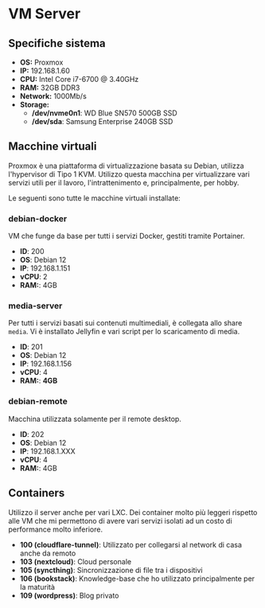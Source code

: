 # VM Server

## Specifiche sistema

- **OS:** Proxmox
- **IP:** 192.168.1.60
- **CPU:** Intel Core i7-6700 @ 3.40GHz
- **RAM:** 32GB DDR3
- **Network:** 1000Mb/s
- **Storage:** 
    - **/dev/nvme0n1**: WD Blue SN570 500GB SSD
    - **/dev/sda**: Samsung Enterprise 240GB SSD

## Macchine virtuali

Proxmox è una piattaforma di virtualizzazione basata su Debian, utilizza l'hypervisor di Tipo 1 KVM. Utilizzo questa macchina per virtualizzare vari servizi utili per il lavoro, l'intrattenimento e, principalmente, per hobby.

Le seguenti sono tutte le macchine virtuali installate:

### **debian-docker**

VM che funge da base per tutti i servizi Docker, gestiti tramite Portainer.

- **ID**: 200
- **OS**: Debian 12
- **IP**: 192.168.1.151
- **vCPU**: 2
- **RAM:**: 4GB

### **media-server**

Per tutti i servizi basati sui contenuti multimediali, è collegata allo share `media`. Vi è installato Jellyfin e vari script per lo scaricamento di media.

- **ID**: 201
- **OS**: Debian 12
- **IP**: 192.168.1.156
- **vCPU**: 4
- **RAM:**: **4GB**

### **debian-remote**

Macchina utilizzata solamente per il remote desktop.

- **ID**: 202
- **OS**: Debian 12
- **IP**: 192.168.1.XXX
- **vCPU**: 4
- **RAM:**: 4GB

## Containers

Utilizzo il server anche per vari LXC. Dei container molto più leggeri rispetto alle VM che mi permettono di avere vari servizi isolati ad un costo di performance molto inferiore.

- **100 (cloudflare-tunnel)**: Utilizzato per collegarsi al network di casa anche da remoto
- **103 (nextcloud)**: Cloud personale
- **105 (syncthing)**: Sincronizzazione di file tra i dispositivi
- **106 (bookstack)**: Knowledge-base che ho utilizzato principalmente per la maturità
- **109 (wordpress)**: Blog privato